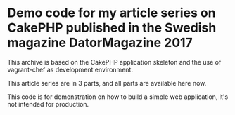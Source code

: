# Demo code for my article series on CakePHP published in the Swedish magazine DatorMagazine 2017
This archive is based on the CakePHP application skeleton and the use of vagrant-chef as development environment.

This article series are in 3 parts, and all parts are available here now.

This code is for demonstration on how to build a simple web application, it's not intended for production.
